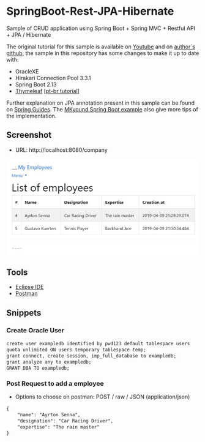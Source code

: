 # SpringBoot-Rest-JPA-Hibernate
Sample of CRUD application using Spring Boot + Spring MVC + Restful API + JPA / Hibernate 

The original tutorial for this sample is available on [Youtube](https://www.youtube.com/watch?v=DCZOchCX10s) and on [author´s github](https://github.com/varuncbv/SpringBootRestAPIHibernateJPAMYSQLTutorial/), the sample in this repository has some changes to make it up to date with:

- OracleXE
- Hirakari Connection Pool 3.3.1
- Spring Boot 2.13
- [Thymeleaf](https://www.mkyong.com/spring-boot/spring-boot-hello-world-example-thymeleaf/) [[pt-br tutorial](https://blog.algaworks.com/thymeleaf/)]

Further explanation on JPA annotation present in this sample can be found on [Spring Guides](https://github.com/spring-guides/gs-accessing-data-jpa).  The [MKyound Spring Boot example](https://www.mkyong.com/spring-boot/spring-boot-spring-data-jpa-oracle-example/) also give more tips of the implementation. 

## Screenshot

- URL: http://localhost:8080/company

![screenshot](screenshot.jpg)

## Tools 

- [Eclipse IDE](https://www.eclipse.org/downloads/packages/)
- [Postman](https://www.getpostman.com/downloads/)

## Snippets

###  Create Oracle User

```
create user exampledb identified by pwd123 default tablespace users quota unlimited ON users temporary tablespace temp;
grant connect, create session, imp_full_database to exampledb;
grant analyze any to exampledb;
GRANT DBA TO exampledb;
```

### Post Request to add a employee

- Options to choose on postman: POST / raw / JSON (application/json)

````
{
    "name": "Ayrton Senna",
    "designation": "Car Racing Driver",
    "expertise": "The rain master"
}
````



